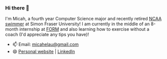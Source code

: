 ### Hi there 👋

I'm Micah, a fourth year Computer Science major and recently retired [NCAA swimmer](https://athletics.sfu.ca/sports/mens-swimming-and-diving/roster/micah-lau/4908) at Simon Fraser University!
I am currently in the middle of an 8-month internship at [FORM](https://ca.formswim.com/) and also learning how to exercise without a coach (I'd appreciate any tips you have)! 

- 📫 Email: micahelau@gmail.com
- 😄 [Personal website](http://micahlau.com/) | [LinkedIn](https://www.linkedin.com/in/micahlau/)

